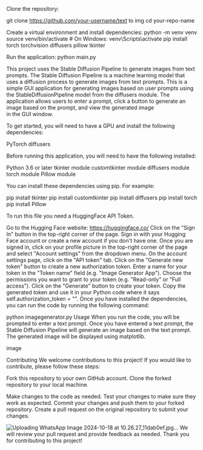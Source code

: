 Clone the repository:

git clone https://github.com/your-username/text to img 
cd your-repo-name


Create a virtual environment and install dependencies:
python -m venv venv
source venv/bin/activate  # On Windows: venv\Scripts\activate
pip install torch torchvision diffusers pillow tkinter


Run the application:
python main.py

This project uses the Stable Diffusion Pipeline to generate images from text prompts. The Stable Diffusion Pipeline is a machine learning model that uses a diffusion process to generate images from text prompts. This is a simple GUI application for generating images based on user prompts using the StableDiffusionPipeline model from the diffusers module. The application allows users to enter a prompt, click a button to generate an image based on the prompt, and view the generated image in the GUI window.

To get started, you will need to have a GPU and install the following dependencies:

PyTorch
diffusers

Before running this application, you will need to have the following installed:

Python 3.6 or later
tkinter module
customtkinter module
diffusers module
torch module
Pillow module

You can install these dependencies using pip. For example:

pip install tkinter
pip install customtkinter
pip install diffusers
pip install torch
pip install Pillow

To run this file you need a HuggingFace API Token.

Go to the Hugging Face website: https://huggingface.co/
Click on the "Sign In" button in the top-right corner of the page.
Sign in with your Hugging Face account or create a new account if you don't have one.
Once you are signed in, click on your profile picture in the top-right corner of the page and select "Account settings" from the dropdown menu.
On the account settings page, click on the "API token" tab.
Click on the "Generate new token" button to create a new authorization token.
Enter a name for your token in the "Token name" field (e.g. "Image Generator App").
Choose the permissions you want to grant to your token (e.g. "Read-only" or "Full access").
Click on the "Generate" button to create your token.
Copy the generated token and use it in your Python code where it says self.authorization_token = "".
Once you have installed the dependencies, you can run the code by running the following command:

python imagegenerator.py
Usage
When you run the code, you will be prompted to enter a text prompt. Once you have entered a text prompt, the Stable Diffusion Pipeline will generate an image based on the text prompt. The generated image will be displayed using matplotlib.

image

Contributing
We welcome contributions to this project! If you would like to contribute, please follow these steps:

Fork this repository to your own GitHub account.
Clone the forked repository to your local machine.

Make changes to the code as needed.
Test your changes to make sure they work as expected.
Commit your changes and push them to your forked repository.
Create a pull request on the original repository to submit your changes.

![Uploading WhatsApp Image 2024-10-18 at 10.26.27_11dab0ef.jpg…]()
We will review your pull request and provide feedback as needed. Thank you for contributing to this project!




